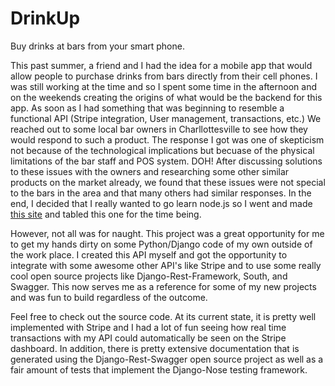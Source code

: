 DrinkUp
=======

Buy drinks at bars from your smart phone.

This past summer, a friend and I had the idea for a mobile app that would allow people to purchase drinks
from bars directly from their cell phones. I was still working at the time and so I spent some time in the
afternoon and on the weekends creating the origins of what would be the backend for this app. As soon as I 
had something that was beginning to resemble a functional API (Stripe integration, User management, transactions, etc.)
We reached out to some local bar owners in Charllottesville to see how they would respond to such a product.
The response I got was one of skepticism not because of the technological implications but becuase of the physical
limitations of the bar staff and POS system. DOH! After discussing solutions to these issues with the owners and researching some
other similar products on the market already, we found that these issues were not special to the bars in the area
and that many others had similar responses. In the end, I decided that I really wanted to go learn node.js so I went and 
made <a href='www.michaelparis.us'>this site</a> and tabled this one for the time being.

However, not all was for naught. This project was a great opportunity for me to get my hands dirty on some Python/Django
code of my own outside of the work place. I created this API myself and got the opportunity to integrate with some
awesome other API's like Stripe and to use some really cool open source projects like Django-Rest-Framework, South, and Swagger.
This now serves me as a reference for some of my new projects and was fun to build regardless of the outcome.

Feel free to check out the source code. At its current state, it is pretty well implemented with Stripe and I had a lot
of fun seeing how real time transactions with my API could automatically be seen on the Stripe dashboard. In addition, there is
pretty extensive documentation that is generated using the Django-Rest-Swagger open source project as well as a fair 
amount of tests that implement the Django-Nose testing framework.
